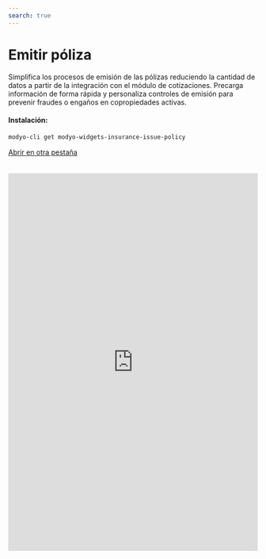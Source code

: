 ```yaml
---
search: true
---
```


# Emitir póliza <Badge text="Beta" type="warn"/>

Simplifica los procesos de emisión de las pólizas reduciendo la cantidad de datos a partir de la integración con el módulo de cotizaciones. Precarga información de forma rápida y personaliza controles de emisión para prevenir fraudes o engaños en copropiedades activas.

#### Instalación:

```bash
modyo-cli get modyo-widgets-insurance-issue-policy
```

[Abrir en otra pestaña](https://widgets-es.modyo.com/seguros/broker/emitir-poliza)

<iframe id="widgetFrame" src="https://widgets-es.modyo.com/seguros/broker/emitir-poliza" width="100%" frameBorder="0"  style="min-height:762px;overflow:auto;margin-top:20px;"/>

| Funcionalidad      | Descripción                                                                                                                                                                                                             |
| ------------------ | ----------------------------------------------------------------------------------------------------------------------------------------------------------------------------------------------------------------------- |
| Guardado           | No siempre los intermediarios tienen todos los datos a la mano, ayudarles con opciones que generen borradores de pólizas sin que pierdas esa emisión.                                                                   |
| Fechas de vigencia | Permite que tus intermediarios seleccionen solamente la fecha de vigencia o el tipo de Copropiedad a asegurar. Ahorra tiempo en llenado de datos integrando estos pasos con la información recolectada en el cotizador. |
| Resumen            | Presenta un resumen de la cotización antes de generarla para validar coberturas, deducibles y ofrece la opción de visualizar el porcentajes de incremento de prima seleccionado en la cotización.                       |
